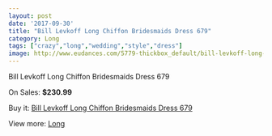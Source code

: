 ```yaml
---
layout: post
date: '2017-09-30'
title: "Bill Levkoff Long Chiffon Bridesmaids Dress 679"
category: Long
tags: ["crazy","long","wedding","style","dress"]
image: http://www.eudances.com/5779-thickbox_default/bill-levkoff-long-chiffon-bridesmaids-dress-679.jpg
---
```

Bill Levkoff Long Chiffon Bridesmaids Dress 679

On Sales: **$230.99**
<a href="https://www.eudances.com/en/long/2020-bill-levkoff-long-chiffon-bridesmaids-dress-679.html"><amp-img layout="responsive" width="600" height="600" src="//www.eudances.com/5779-thickbox_default/bill-levkoff-long-chiffon-bridesmaids-dress-679.jpg" alt="Bill Levkoff Long Chiffon Bridesmaids Dress 679 0" /></a>
<a href="https://www.eudances.com/en/long/2020-bill-levkoff-long-chiffon-bridesmaids-dress-679.html"><amp-img layout="responsive" width="600" height="600" src="//www.eudances.com/5780-thickbox_default/bill-levkoff-long-chiffon-bridesmaids-dress-679.jpg" alt="Bill Levkoff Long Chiffon Bridesmaids Dress 679 1" /></a>

Buy it: [Bill Levkoff Long Chiffon Bridesmaids Dress 679](https://www.eudances.com/en/long/2020-bill-levkoff-long-chiffon-bridesmaids-dress-679.html "Bill Levkoff Long Chiffon Bridesmaids Dress 679")

View more: [Long](https://www.eudances.com/en/21-long "Long")
